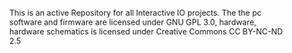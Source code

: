 This is an active Repository for all Interactive IO projects.
The the pc software and firmware are licensed under GNU GPL 3.0, hardware, hardware schematics is licensed under Creative Commons CC BY-NC-ND 2.5